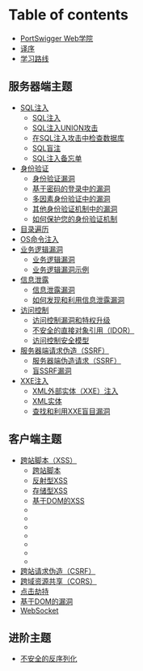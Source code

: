 # Table of contents

* [PortSwigger Web学院](README.md)
* [译序](Bullshit.md)
* [学习路线](learning-path.md)

## 服务器端主题 <a id="0-server-side-topics"></a>

* [SQL注入](0-server-side-topics/0-sql-injection/README.md)
  * [SQL注入](0-server-side-topics/0-sql-injection/1-sql-injection.md)
  * [SQL注入UNION攻击](0-server-side-topics/0-sql-injection/2-union-attacks.md)
  * [在SQL注入攻击中检查数据库](0-server-side-topics/0-sql-injection/3-examining-the-database.md)
  * [SQL盲注](0-server-side-topics/0-sql-injection/4-blind.md)
  * [SQL注入备忘单](0-server-side-topics/0-sql-injection/5-cheat-sheet.md)
* [身份验证](0-server-side-topics/1-authentication/README.md)
  * [身份验证漏洞](0-server-side-topics/1-authentication/1-authentication.md)
  * [基于密码的登录中的漏洞](0-server-side-topics/1-authentication/2-password-based.md)
  * [多因素身份验证中的漏洞](0-server-side-topics/1-authentication/3-multi-factor.md)
  * [其他身份验证机制中的漏洞](0-server-side-topics/1-authentication/4-other-mechanisms.md)
  * [如何保护您的身份验证机制](0-server-side-topics/1-authentication/5-securing.md)
* [目录遍历](0-server-side-topics/2-file-path-traversal.md)
* [OS命令注入](0-server-side-topics/3-os-command-injection.md)
* [业务逻辑漏洞](0-server-side-topics/4-logic-flaws/README.md)
  * [业务逻辑漏洞](0-server-side-topics/4-logic-flaws/1-logic-flaws.md)
  * [业务逻辑漏洞示例](0-server-side-topics/4-logic-flaws/2-logic-flaws-examples.md)
* [信息泄露](0-server-side-topics/5-information-disclosure/README.md)
  * [信息泄露漏洞](0-server-side-topics/5-information-disclosure/1-information-disclosure.md)
  * [如何发现和利用信息泄露漏洞](0-server-side-topics/5-information-disclosure/2-information-disclosure-exploiting.md)
* [访问控制](0-server-side-topics/6-access-control/README.md)
  * [访问控制漏洞和特权升级](0-server-side-topics/6-access-control/1-access-control.md)
  * [不安全的直接对象引用（IDOR）](0-server-side-topics/6-access-control/2-access-control-idor.md)
  * [访问控制安全模型](0-server-side-topics/6-access-control/3-access-control-security-models.md)
* [服务器端请求伪造（SSRF）](0-server-side-topics/7-ssrf/README.md)
  * [服务器端伪造请求（SSRF）](0-server-side-topics/7-ssrf/1-ssrf.md)
  * [盲SSRF漏洞](0-server-side-topics/7-ssrf/2-ssrf-blind.md)
* [XXE注入](0-server-side-topics/8-xxe/README.md)
  * [XML外部实体（XXE）注入](0-server-side-topics/8-xxe/1-xxe.md)
  * [XML实体](0-server-side-topics/8-xxe/2-xxe-xml-entities.md)
  * [查找和利用XXE盲目漏洞](0-server-side-topics/8-xxe/3-xxe-blind.md)

## 客户端主题 <a id="1-client-side-topics"></a>

* [跨站脚本（XSS）](1-client-side-topics/0-cross-site-scripting/README.md)
  * [跨站脚本](1-client-side-topics/0-cross-site-scripting/1-cross-site-scripting.md)
  * [反射型XSS](1-client-side-topics/0-cross-site-scripting/2-cross-site-scripting-reflected.md)
  * [存储型XSS](1-client-side-topics/0-cross-site-scripting/3-stored.md)
  * [基于DOM的XSS](1-client-side-topics/0-cross-site-scripting/4-dom-based.md)
  * [](1-client-side-topics/0-cross-site-scripting/5-.md)
  * [](1-client-side-topics/0-cross-site-scripting/6-.md)
  * [](1-client-side-topics/0-cross-site-scripting/7-.md)
  * [](1-client-side-topics/0-cross-site-scripting/8-.md)
  * [](1-client-side-topics/0-cross-site-scripting/9-.md)
  * [](1-client-side-topics/0-cross-site-scripting/10-.md)
  * [](1-client-side-topics/0-cross-site-scripting/11-.md)
* [跨站请求伪造（CSRF）](1-client-side-topics/csrf.md)
* [跨域资源共享（CORS）](1-client-side-topics/kua-yu-zi-yuan-gong-xiang-cors.md)
* [点击劫持](1-client-side-topics/dian-ji-jie-chi.md)
* [基于DOM的漏洞](1-client-side-topics/ji-yu-dom-de-lou-dong.md)
* [WebSocket](1-client-side-topics/websocket.md)

## 进阶主题 <a id="2-advanced-topics"></a>

* [不安全的反序列化](2-advanced-topics/deserialization.md)

